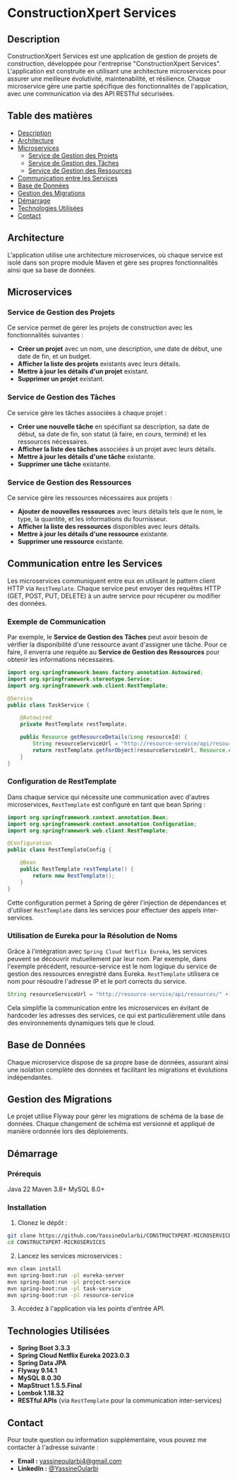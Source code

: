 # ConstructionXpert Services

## Description
ConstructionXpert Services est une application de gestion de projets de construction, développée pour l'entreprise "ConstructionXpert Services". L'application est construite en utilisant une architecture microservices pour assurer une meilleure évolutivité, maintenabilité, et résilience. Chaque microservice gère une partie spécifique des fonctionnalités de l'application, avec une communication via des API RESTful sécurisées.

## Table des matières
- [Description](#description)
- [Architecture](#architecture)
- [Microservices](#microservices)
  - [Service de Gestion des Projets](#service-de-gestion-des-projets)
  - [Service de Gestion des Tâches](#service-de-gestion-des-tâches)
  - [Service de Gestion des Ressources](#service-de-gestion-des-ressources)
- [Communication entre les Services](#communication-entre-les-services)
- [Base de Données](#base-de-données)
- [Gestion des Migrations](#gestion-des-migrations)
- [Démarrage](#démarrage)
- [Technologies Utilisées](#technologies-utilisées)
- [Contact](#contact)

## Architecture
L'application utilise une architecture microservices, où chaque service est isolé dans son propre module Maven et gère ses propres fonctionnalités ainsi que sa base de données. 

## Microservices

### Service de Gestion des Projets
Ce service permet de gérer les projets de construction avec les fonctionnalités suivantes :
- **Créer un projet** avec un nom, une description, une date de début, une date de fin, et un budget.
- **Afficher la liste des projets** existants avec leurs détails.
- **Mettre à jour les détails d'un projet** existant.
- **Supprimer un projet** existant.

### Service de Gestion des Tâches
Ce service gère les tâches associées à chaque projet :
- **Créer une nouvelle tâche** en spécifiant sa description, sa date de début, sa date de fin, son statut (à faire, en cours, terminé) et les ressources nécessaires.
- **Afficher la liste des tâches** associées à un projet avec leurs détails.
- **Mettre à jour les détails d'une tâche** existante.
- **Supprimer une tâche** existante.

### Service de Gestion des Ressources
Ce service gère les ressources nécessaires aux projets :
- **Ajouter de nouvelles ressources** avec leurs détails tels que le nom, le type, la quantité, et les informations du fournisseur.
- **Afficher la liste des ressources** disponibles avec leurs détails.
- **Mettre à jour les détails d'une ressource** existante.
- **Supprimer une ressource** existante.

## Communication entre les Services
Les microservices communiquent entre eux en utilisant le pattern client HTTP via `RestTemplate`. Chaque service peut envoyer des requêtes HTTP (GET, POST, PUT, DELETE) à un autre service pour récupérer ou modifier des données.

### Exemple de Communication
Par exemple, le **Service de Gestion des Tâches** peut avoir besoin de vérifier la disponibilité d'une ressource avant d'assigner une tâche. Pour ce faire, il enverra une requête au **Service de Gestion des Ressources** pour obtenir les informations nécessaires.

```java
import org.springframework.beans.factory.annotation.Autowired;
import org.springframework.stereotype.Service;
import org.springframework.web.client.RestTemplate;

@Service
public class TaskService {

    @Autowired
    private RestTemplate restTemplate;

    public Resource getResourceDetails(Long resourceId) {
        String resourceServiceUrl = "http://resource-service/api/resources/" + resourceId;
        return restTemplate.getForObject(resourceServiceUrl, Resource.class);
    }
}
```

### Configuration de RestTemplate
Dans chaque service qui nécessite une communication avec d'autres microservices, `RestTemplate` est configuré en tant que bean Spring :

```java
import org.springframework.context.annotation.Bean;
import org.springframework.context.annotation.Configuration;
import org.springframework.web.client.RestTemplate;

@Configuration
public class RestTemplateConfig {

    @Bean
    public RestTemplate restTemplate() {
        return new RestTemplate();
    }
}
```

Cette configuration permet à Spring de gérer l'injection de dépendances et d'utiliser `RestTemplate` dans les services pour effectuer des appels inter-services.

### Utilisation de Eureka pour la Résolution de Noms
Grâce à l'intégration avec `Spring Cloud Netflix Eureka`, les services peuvent se découvrir mutuellement par leur nom. Par exemple, dans l'exemple précédent, resource-service est le nom logique du service de gestion des ressources enregistré dans Eureka. `RestTemplate` utilisera ce nom pour résoudre l'adresse IP et le port corrects du service.

```java
String resourceServiceUrl = "http://resource-service/api/resources/" + resourceId;
```

Cela simplifie la communication entre les microservices en évitant de hardcoder les adresses des services, ce qui est particulièrement utile dans des environnements dynamiques tels que le cloud.

## Base de Données
Chaque microservice dispose de sa propre base de données, assurant ainsi une isolation complète des données et facilitant les migrations et évolutions indépendantes.

## Gestion des Migrations
Le projet utilise Flyway pour gérer les migrations de schéma de la base de données. Chaque changement de schéma est versionné et appliqué de manière ordonnée lors des déploiements.

## Démarrage
### Prérequis

Java 22
Maven 3.8+
MySQL 8.0+

### Installation
1. Clonez le dépôt :
   
```bash
git clone https://github.com/YassineOularbi/CONSTRUCTXPERT-MICROSERVICES.git
cd CONSTRUCTXPERT-MICROSERVICES
```

2. Lancez les services microservices :

```bash
mvn clean install
mvn spring-boot:run -pl eureka-server
mvn spring-boot:run -pl project-service
mvn spring-boot:run -pl task-service
mvn spring-boot:run -pl resource-service
```

3. Accédez à l'application via les points d'entrée API.

## Technologies Utilisées

- **Spring Boot 3.3.3**
- **Spring Cloud Netflix Eureka 2023.0.3**
- **Spring Data JPA**
- **Flyway 9.14.1**
- **MySQL 8.0.30**
- **MapStruct 1.5.5.Final**
- **Lombok 1.18.32**
- **RESTful APIs** (via `RestTemplate` pour la communication inter-services)

## Contact

Pour toute question ou information supplémentaire, vous pouvez me contacter à l'adresse suivante :

- **Email :** [yassineoularbi4@gmail.com](mailto:yassineoularbi4@gmail.com)
- **LinkedIn :** [@YassineOularbi](www.linkedin.com/in/yassine-oularbi-79730424b)




